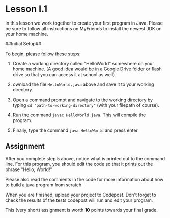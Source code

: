 

# Lesson I.1 #


In this lesson we work together to create your first program in Java.
Please be sure to follow all instructions on MyFriends to install the
newest JDK on your home machine.

##Initial Setup##

To begin, please follow these steps:

1. Create a working directory called "HelloWorld" somewhere on your home machine.
(A good idea would be in a Google Drive folder or flash drive so that you can access
it at school as well).

2. ownload the file `HelloWorld.java` above and save it to your working directory.

3. Open a command prompt and navigate to the working directory by typing
`cd "path-to-working-directory"` (with your filepath of course).

4. Run the command `javac HelloWorld.java`. This will compile the program.

5. Finally, type the command `java HelloWorld` and press enter.

## Assignment ##

After you complete step 5 above, notice what is printed out to the command line.
For this program, you should edit the code so that it prints out the phrase
"Hello, World!"

Please also read the comments in the code for more information about how to build
a java program from scratch.

When you are finished, upload your project to Codepost. Don't forget to check the
results of the tests codepost will run and edit your program.

This (very short) assignment is worth **10** points towards your final grade.

